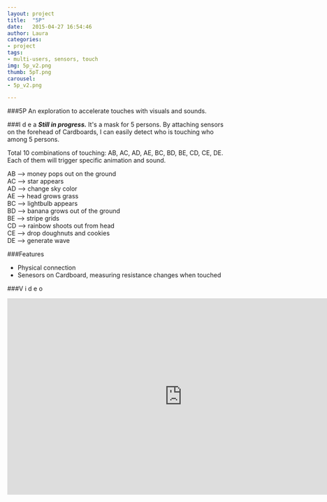 ```yaml
---
layout: project
title:  "5P"
date:   2015-04-27 16:54:46
author: Laura
categories:
- project
tags:
- multi-users, sensors, touch
img: 5p_v2.png
thumb: 5pT.png
carousel:
- 5p_v2.png

---
```

###5P
An exploration to accelerate touches with visuals and sounds.

###I d e a
<b><i>Still in progress.</i></b> It's a mask for 5 persons. By attaching sensors on the forehead of Cardboards, I can easily detect who is touching who among 5 persons.

Total 10 combinations of touching: AB, AC, AD, AE, BC, BD, BE, CD, CE, DE. Each of them will trigger specific animation and sound.

AB --> money pops out on the ground<br>
AC --> star appears<br>
AD --> change sky color<br>
AE --> head grows grass<br>
BC --> lightbulb appears<br>
BD --> banana grows out of the ground<br>
BE --> stripe grids<br>
CD --> rainbow shoots out from head<br>
CE --> drop doughnuts and cookies<br>
DE --> generate wave<br>

###Features
- Physical connection
- Senesors on Cardboard, measuring resistance changes when touched

###V i d e o
<iframe src="https://player.vimeo.com/video/128151041?color=c9ff23" width="800" height="450" frameborder="0" webkitallowfullscreen mozallowfullscreen allowfullscreen></iframe>
